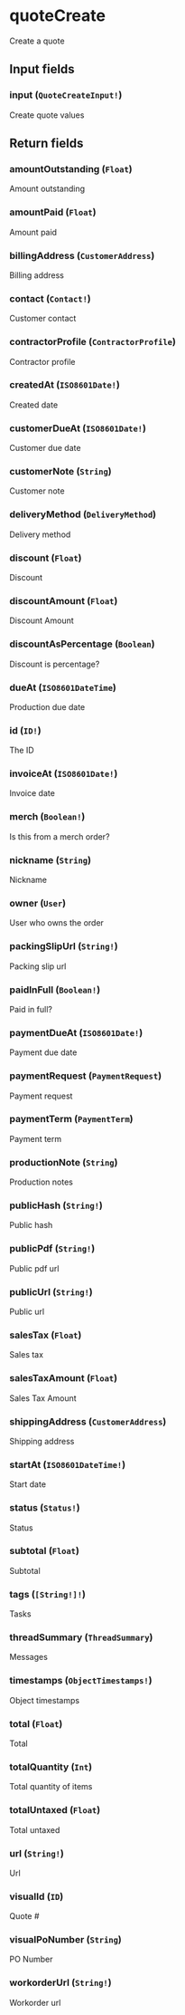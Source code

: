# quoteCreate

Create a quote

## Input fields

### input (`QuoteCreateInput!`)
Create quote values

## Return fields

### amountOutstanding (`Float`)
Amount outstanding

### amountPaid (`Float`)
Amount paid

### billingAddress (`CustomerAddress`)
Billing address

### contact (`Contact!`)
Customer contact

### contractorProfile (`ContractorProfile`)
Contractor profile

### createdAt (`ISO8601Date!`)
Created date

### customerDueAt (`ISO8601Date!`)
Customer due date

### customerNote (`String`)
Customer note

### deliveryMethod (`DeliveryMethod`)
Delivery method

### discount (`Float`)
Discount

### discountAmount (`Float`)
Discount Amount

### discountAsPercentage (`Boolean`)
Discount is percentage?

### dueAt (`ISO8601DateTime`)
Production due date

### id (`ID!`)
The ID

### invoiceAt (`ISO8601Date!`)
Invoice date

### merch (`Boolean!`)
Is this from a merch order?

### nickname (`String`)
Nickname

### owner (`User`)
User who owns the order

### packingSlipUrl (`String!`)
Packing slip url

### paidInFull (`Boolean!`)
Paid in full?

### paymentDueAt (`ISO8601Date!`)
Payment due date

### paymentRequest (`PaymentRequest`)
Payment request

### paymentTerm (`PaymentTerm`)
Payment term

### productionNote (`String`)
Production notes

### publicHash (`String!`)
Public hash

### publicPdf (`String!`)
Public pdf url

### publicUrl (`String!`)
Public url

### salesTax (`Float`)
Sales tax

### salesTaxAmount (`Float`)
Sales Tax Amount

### shippingAddress (`CustomerAddress`)
Shipping address

### startAt (`ISO8601DateTime!`)
Start date

### status (`Status!`)
Status

### subtotal (`Float`)
Subtotal

### tags (`[String!]!`)
Tasks

### threadSummary (`ThreadSummary`)
Messages

### timestamps (`ObjectTimestamps!`)
Object timestamps

### total (`Float`)
Total

### totalQuantity (`Int`)
Total quantity of items

### totalUntaxed (`Float`)
Total untaxed

### url (`String!`)
Url

### visualId (`ID`)
Quote #

### visualPoNumber (`String`)
PO Number

### workorderUrl (`String!`)
Workorder url
